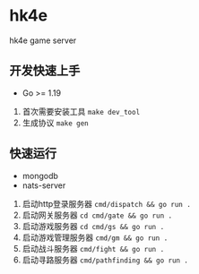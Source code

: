 # hk4e

hk4e game server

## 开发快速上手

* Go >= 1.19

1. 首次需要安装工具 `make dev_tool`
1. 生成协议 `make gen`

## 快速运行

* mongodb
* nats-server

1. 启动http登录服务器 `cmd/dispatch && go run .`
2. 启动网关服务器 `cd cmd/gate && go run .`
3. 启动游戏服务器 `cd cmd/gs && go run .`
4. 启动游戏管理服务器 `cmd/gm && go run .`
5. 启动战斗服务器 `cmd/fight && go run .`
6. 启动寻路服务器 `cmd/pathfinding && go run .`
